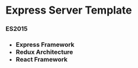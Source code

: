 <h1>Express Server Template</h1>
<h3>ES2015<h3>
<ul>
  <li>Express Framework</li>
  <li>Redux Architecture</li>
  <li>React Framework</li>
</ul>
